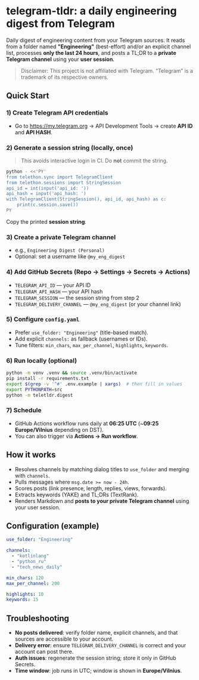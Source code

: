 # telegram-tldr: a daily engineering digest from Telegram

Daily digest of engineering content from your Telegram sources. It reads from a folder named **"Engineering"** (best-effort) and/or an explicit channel list, processes **only the last 24 hours**, and posts a TL;DR to a **private Telegram channel** using your **user session**.

> Disclaimer: This project is not affiliated with Telegram. “Telegram” is a trademark of its respective owners.

## Quick Start

### 1) Create Telegram API credentials
- Go to https://my.telegram.org → API Development Tools → create **API ID** and **API HASH**.

### 2) Generate a session string (locally, once)
> This avoids interactive login in CI. Do **not** commit the string.
```bash
python - <<'PY'
from telethon.sync import TelegramClient
from telethon.sessions import StringSession
api_id = int(input('api_id: '))
api_hash = input('api_hash: ')
with TelegramClient(StringSession(), api_id, api_hash) as c:
    print(c.session.save())
PY
```

Copy the printed **session string**.

### 3) Create a private Telegram channel

* e.g., `Engineering Digest (Personal)`
* Optional: set a username like `@my_eng_digest`

### 4) Add GitHub Secrets (Repo → Settings → Secrets → Actions)

* `TELEGRAM_API_ID` — your API ID
* `TELEGRAM_API_HASH` — your API hash
* `TELEGRAM_SESSION` — the session string from step 2
* `TELEGRAM_DELIVERY_CHANNEL` — `@my_eng_digest` (or your channel link)

### 5) Configure `config.yaml`

* Prefer `use_folder: "Engineering"` (title-based match).
* Add explicit `channels:` as fallback (usernames or IDs).
* Tune filters: `min_chars`, `max_per_channel`, `highlights`, `keywords`.

### 6) Run locally (optional)

```bash
python -m venv .venv && source .venv/bin/activate
pip install -r requirements.txt
export $(grep -v '^#' .env.example | xargs)  # then fill in values
export PYTHONPATH=src
python -m teletldr.digest
```

### 7) Schedule

* GitHub Actions workflow runs daily at **06:25 UTC** (~**09:25 Europe/Vilnius** depending on DST).
* You can also trigger via **Actions → Run workflow**.

## How it works

* Resolves channels by matching dialog titles to `use_folder` and merging with `channels`.
* Pulls messages where `msg.date >= now - 24h`.
* Scores posts (link presence, length, replies, views, forwards).
* Extracts keywords (YAKE) and TL;DRs (TextRank).
* Renders Markdown and **posts to your private Telegram channel** using your user session.

## Configuration (example)

```yaml
use_folder: "Engineering"

channels:
  - "kotlinlang"
  - "python_ru"
  - "tech_news_daily"

min_chars: 120
max_per_channel: 200

highlights: 10
keywords: 15
```

## Troubleshooting

* **No posts delivered**: verify folder name, explicit channels, and that sources are accessible to your account.
* **Delivery error**: ensure `TELEGRAM_DELIVERY_CHANNEL` is correct and your account can post there.
* **Auth issues**: regenerate the session string; store it only in GitHub Secrets.
* **Time window**: job runs in UTC; window is shown in **Europe/Vilnius**.

